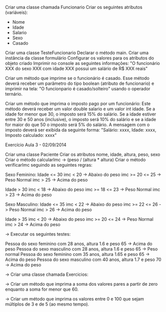 Criar uma classe chamada Funcionario
Criar os seguintes atributos (variáveis):
- Nome
- Idade
- Salario
- Sexo
- Casado

Criar uma classe TesteFuncionario
Declarar o método main.
Criar uma instância da classe formulário
Configurar os valores para os atributos do objeto criado
Imprimir no console as seguintes informações:
"O funcionário XXX do sexo XXX com idade XXX possui um salário de R$ XXX reais"

Criar um método que imprime se o funcionário é casado. Esse método deverá receber um parâmetro 
do tipo boolean (atributo de funcionario) e imprimir na tela:
"O funcionpario é casado/solteiro" usando o operador ternário.

Criar um método que imprima o imposto pago por um funcionário:
Este método deverá receber um valor double salario e um valor int idade.
Se a idade for menor que 30, o imposto será 15% do salário. Se a idade estiver entre 30 e 50 anos (inclusive),
o imposto será 10% do salário e se a idade for maior do que 50 o imposto será 5% do salário.
A mensagem com o imposto deverá ser exibida da seguinte forma:
"Salário: xxxx, Idade: xxxx, Imposto calculado: xxxx"


Exercício Aula 3 - 02/09/2014

Criar uma classe Paciente
Criar os atributos nome, idade, altura, peso, sexo
Criar o método calcularImc ->  (peso / (altura * altura)
Criar o método verificarImc seguindo as seguintes regras:

Sexo Feminino:
   Idade <= 30 
   imc < 20 -> Abaixo do peso
   imc >= 20 <= 25 -> Peso Normal
   imc > 25 -> Acima do peso
   
   Idade > 30 
   imc < 18 -> Abaixo do peso
   imc >= 18 <= 23 -> Peso Normal
   imc > 23 -> Acima do peso
   
Sexo Masculino:
   Idade <= 35 
   imc < 22 -> Abaixo do peso
   imc >= 22 <= 26 -> Peso Normal
   imc > 26 -> Acima do peso
   
   Idade > 35 
   imc < 20 -> Abaixo do peso
   imc >= 20 <= 24 -> Peso Normal
   imc > 24 -> Acima do peso
   
-> Executar os seguintes testes:

Pessoa do sexo feminino com 28 anos, altura 1.6 e peso 65 -> Acima do peso
Pessoa do sexo masculino com 28 anos, altura 1.6 e peso 65 -> Peso normal
Pessoa do sexo feminino com 35 anos, altura 1.65 e peso 65 -> Acima do peso
Pessoa do sexo masculino com 40 anos, altura 1.7 e peso 70 -> Acima do peso

-> Criar uma classe chamada Exercicios:

-> Criar um método que imprima a soma dos valores pares a partir de zero enquanto a soma for menor que 60.

-> Criar um método que imprima os valores entre 0 e 100 que sejam múltiplos de 3 e de 5 (ao mesmo tempo).
